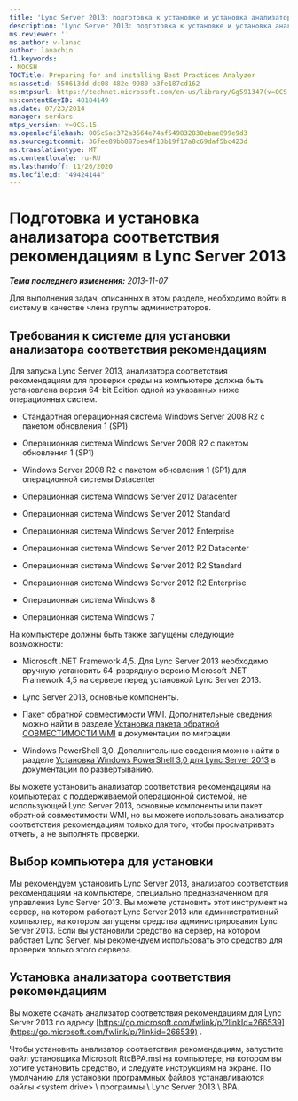 ```yaml
---
title: 'Lync Server 2013: подготовка к установке и установка анализатора соответствия рекомендациям'
description: 'Lync Server 2013: подготовка к установке и установка анализатора соответствия рекомендациям.'
ms.reviewer: ''
ms.author: v-lanac
author: lanachin
f1.keywords:
- NOCSH
TOCTitle: Preparing for and installing Best Practices Analyzer
ms:assetid: 550613dd-dc08-482e-9980-a3fe187cd162
ms:mtpsurl: https://technet.microsoft.com/en-us/library/Gg591347(v=OCS.15)
ms:contentKeyID: 48184149
ms.date: 07/23/2014
manager: serdars
mtps_version: v=OCS.15
ms.openlocfilehash: 005c5ac372a3564e74af549832830ebae899e9d3
ms.sourcegitcommit: 36fee89bb887bea4f18b19f17a8c69daf5bc423d
ms.translationtype: MT
ms.contentlocale: ru-RU
ms.lasthandoff: 11/26/2020
ms.locfileid: "49424144"
---
```

# <a name="preparing-for-and-installing-best-practices-analyzer-in-lync-server-2013"></a>Подготовка и установка анализатора соответствия рекомендациям в Lync Server 2013

<div data-xmlns="http://www.w3.org/1999/xhtml">

<div class="topic" data-xmlns="http://www.w3.org/1999/xhtml" data-msxsl="urn:schemas-microsoft-com:xslt" data-cs="https://msdn.microsoft.com/">

<div data-asp="https://msdn2.microsoft.com/asp">



</div>

<div id="mainSection">

<div id="mainBody">

<span> </span>

_**Тема последнего изменения:** 2013-11-07_

Для выполнения задач, описанных в этом разделе, необходимо войти в систему в качестве члена группы администраторов.

<div>

## <a name="system-requirements-for-best-practices-analyzer-installation"></a>Требования к системе для установки анализатора соответствия рекомендациям

Для запуска Lync Server 2013, анализатора соответствия рекомендациям для проверки среды на компьютере должна быть установлена версия 64-bit Edition одной из указанных ниже операционных систем.

  - Стандартная операционная система Windows Server 2008 R2 с пакетом обновления 1 (SP1)

  - Операционная система Windows Server 2008 R2 с пакетом обновления 1 (SP1)

  - Windows Server 2008 R2 с пакетом обновления 1 (SP1) для операционной системы Datacenter

  - Операционная система Windows Server 2012 Datacenter

  - Операционная система Windows Server 2012 Standard

  - Операционная система Windows Server 2012 Enterprise

  - Операционная система Windows Server 2012 R2 Datacenter

  - Операционная система Windows Server 2012 R2 Standard

  - Операционная система Windows Server 2012 R2 Enterprise

  - Операционная система Windows 8

  - Операционная система Windows 7

На компьютере должны быть также запущены следующие возможности:

  - Microsoft .NET Framework 4,5. Для Lync Server 2013 необходимо вручную установить 64-разрядную версию Microsoft .NET Framework 4,5 на сервере перед установкой Lync Server 2013.

  - Lync Server 2013, основные компоненты.

  - Пакет обратной совместимости WMI. Дополнительные сведения можно найти в разделе [Установка пакета обратной СОВМЕСТИМОСТИ WMI](install-wmi-backward-compatibility-package.md) в документации по миграции.

  - Windows PowerShell 3,0. Дополнительные сведения можно найти в разделе [Установка Windows PowerShell 3,0 для Lync Server 2013](lync-server-2013-installing-windows-powershell-3-0.md) в документации по развертыванию.

Вы можете установить анализатор соответствия рекомендациям на компьютерах с поддерживаемой операционной системой, не использующей Lync Server 2013, основные компоненты или пакет обратной совместимости WMI, но вы можете использовать анализатор соответствия рекомендациям только для того, чтобы просматривать отчеты, а не выполнять проверки.

</div>

<div>

## <a name="choosing-a-computer-for-installation"></a>Выбор компьютера для установки

Мы рекомендуем установить Lync Server 2013, анализатор соответствия рекомендациям на компьютере, специально предназначенном для управления Lync Server 2013. Вы можете установить этот инструмент на сервер, на котором работает Lync Server 2013 или административный компьютер, на котором запущены средства администрирования Lync Server 2013. Если вы установили средство на сервер, на котором работает Lync Server, мы рекомендуем использовать это средство для проверки только этого сервера.

</div>

<div>

## <a name="installing-best-practices-analyzer"></a>Установка анализатора соответствия рекомендациям

Вы можете скачать анализатор соответствия рекомендациям для Lync Server 2013 по адресу [https://go.microsoft.com/fwlink/p/?linkId=266539](https://go.microsoft.com/fwlink/p/?linkid=266539) .

Чтобы установить анализатор соответствия рекомендациям, запустите файл установщика Microsoft RtcBPA.msi на компьютере, на котором вы хотите установить средство, и следуйте инструкциям на экране. По умолчанию для установки программных файлов устанавливаются файлы \<system drive\> \\ программы \\ Lync Server 2013 \\ BPA.

</div>

</div>

<span> </span>

</div>

</div>

</div>

